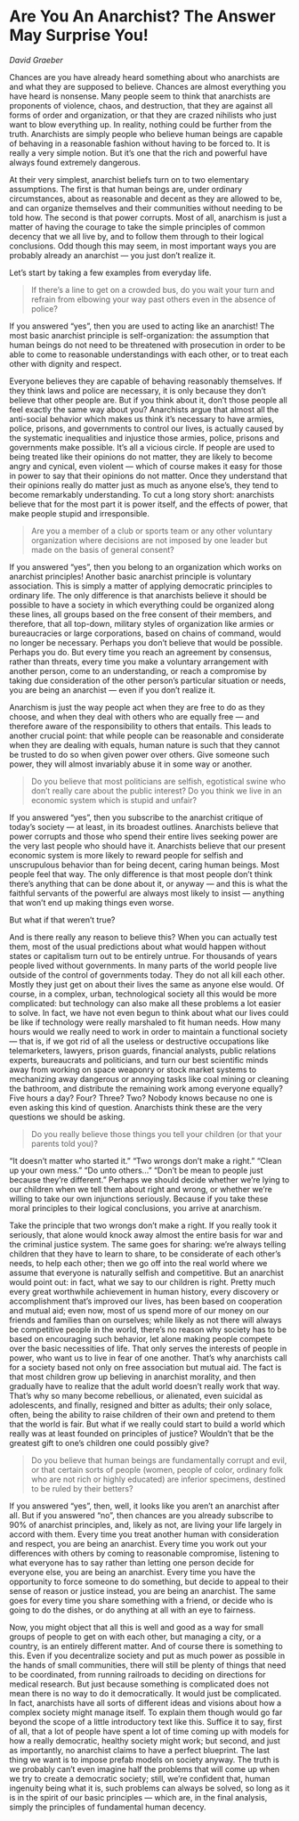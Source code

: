 # Are You An Anarchist? The Answer May Surprise You!

*David Graeber*

Chances are you have already heard something about who anarchists are and what
they are supposed to believe. Chances are almost everything you have heard is
nonsense. Many people seem to think that anarchists are proponents of violence,
chaos, and destruction, that they are against all forms of order and
organization, or that they are crazed nihilists who just want to blow everything
up. In reality, nothing could be further from the truth. Anarchists are simply
people who believe human beings are capable of behaving in a reasonable fashion
without having to be forced to. It is really a very simple notion. But it’s one
that the rich and powerful have always found extremely dangerous.

At their very simplest, anarchist beliefs turn on to two elementary
assumptions. The first is that human beings are, under ordinary circumstances,
about as reasonable and decent as they are allowed to be, and can organize
themselves and their communities without needing to be told how. The second is
that power corrupts. Most of all, anarchism is just a matter of having the
courage to take the simple principles of common decency that we all live by, and
to follow them through to their logical conclusions. Odd though this may seem,
in most important ways you are probably already an anarchist — you just don’t
realize it.

Let’s start by taking a few examples from everyday life.

> If there’s a line to get on a crowded bus, do you wait your turn and refrain
> from elbowing your way past others even in the absence of police?

If you answered “yes”, then you are used to acting like an anarchist! The most
basic anarchist principle is self-organization: the assumption that human beings
do not need to be threatened with prosecution in order to be able to come to
reasonable understandings with each other, or to treat each other with dignity
and respect.

Everyone believes they are capable of behaving reasonably themselves. If they
think laws and police are necessary, it is only because they don’t believe that
other people are. But if you think about it, don’t those people all feel exactly
the same way about you? Anarchists argue that almost all the anti-social
behavior which makes us think it’s necessary to have armies, police, prisons,
and governments to control our lives, is actually caused by the systematic
inequalities and injustice those armies, police, prisons and governments make
possible. It’s all a vicious circle. If people are used to being treated like
their opinions do not matter, they are likely to become angry and cynical, even
violent — which of course makes it easy for those in power to say that their
opinions do not matter. Once they understand that their opinions really do
matter just as much as anyone else’s, they tend to become remarkably
understanding. To cut a long story short: anarchists believe that for the most
part it is power itself, and the effects of power, that make people stupid and
irresponsible.

> Are you a member of a club or sports team or any other voluntary organization
> where decisions are not imposed by one leader but made on the basis of general
> consent?

If you answered “yes”, then you belong to an organization which works on
anarchist principles! Another basic anarchist principle is voluntary
association. This is simply a matter of applying democratic principles to
ordinary life. The only difference is that anarchists believe it should be
possible to have a society in which everything could be organized along these
lines, all groups based on the free consent of their members, and therefore,
that all top-down, military styles of organization like armies or bureaucracies
or large corporations, based on chains of command, would no longer be
necessary. Perhaps you don’t believe that would be possible. Perhaps you do. But
every time you reach an agreement by consensus, rather than threats, every time
you make a voluntary arrangement with another person, come to an understanding,
or reach a compromise by taking due consideration of the other person’s
particular situation or needs, you are being an anarchist — even if you don’t
realize it.

Anarchism is just the way people act when they are free to do as they choose,
and when they deal with others who are equally free — and therefore aware of the
responsibility to others that entails. This leads to another crucial point: that
while people can be reasonable and considerate when they are dealing with
equals, human nature is such that they cannot be trusted to do so when given
power over others. Give someone such power, they will almost invariably abuse it
in some way or another.

> Do you believe that most politicians are selfish, egotistical swine who don’t
> really care about the public interest? Do you think we live in an economic
> system which is stupid and unfair?

If you answered “yes”, then you subscribe to the anarchist critique of today’s
society — at least, in its broadest outlines. Anarchists believe that power
corrupts and those who spend their entire lives seeking power are the very last
people who should have it. Anarchists believe that our present economic system
is more likely to reward people for selfish and unscrupulous behavior than for
being decent, caring human beings. Most people feel that way. The only
difference is that most people don’t think there’s anything that can be done
about it, or anyway — and this is what the faithful servants of the powerful are
always most likely to insist — anything that won’t end up making things even
worse.

But what if that weren’t true?

And is there really any reason to believe this? When you can actually test them,
most of the usual predictions about what would happen without states or
capitalism turn out to be entirely untrue. For thousands of years people lived
without governments. In many parts of the world people live outside of the
control of governments today. They do not all kill each other. Mostly they just
get on about their lives the same as anyone else would. Of course, in a complex,
urban, technological society all this would be more complicated: but technology
can also make all these problems a lot easier to solve. In fact, we have not
even begun to think about what our lives could be like if technology were really
marshaled to fit human needs. How many hours would we really need to work in
order to maintain a functional society — that is, if we got rid of all the
useless or destructive occupations like telemarketers, lawyers, prison guards,
financial analysts, public relations experts, bureaucrats and politicians, and
turn our best scientific minds away from working on space weaponry or stock
market systems to mechanizing away dangerous or annoying tasks like coal mining
or cleaning the bathroom, and distribute the remaining work among everyone
equally? Five hours a day? Four? Three? Two? Nobody knows because no one is even
asking this kind of question. Anarchists think these are the very questions we
should be asking.

> Do you really believe those things you tell your children (or that your
> parents told you)?

“It doesn’t matter who started it.” “Two wrongs don’t make a right.” “Clean up
your own mess.” “Do unto others...” “Don’t be mean to people just because
they’re different.” Perhaps we should decide whether we’re lying to our children
when we tell them about right and wrong, or whether we’re willing to take our
own injunctions seriously. Because if you take these moral principles to their
logical conclusions, you arrive at anarchism.


Take the principle that two wrongs don’t make a right. If you really took it
seriously, that alone would knock away almost the entire basis for war and the
criminal justice system. The same goes for sharing: we’re always telling
children that they have to learn to share, to be considerate of each other’s
needs, to help each other; then we go off into the real world where we assume
that everyone is naturally selfish and competitive. But an anarchist would point
out: in fact, what we say to our children is right. Pretty much every great
worthwhile achievement in human history, every discovery or accomplishment
that’s improved our lives, has been based on cooperation and mutual aid; even
now, most of us spend more of our money on our friends and families than on
ourselves; while likely as not there will always be competitive people in the
world, there’s no reason why society has to be based on encouraging such
behavior, let alone making people compete over the basic necessities of
life. That only serves the interests of people in power, who want us to live in
fear of one another. That’s why anarchists call for a society based not only on
free association but mutual aid. The fact is that most children grow up
believing in anarchist morality, and then gradually have to realize that the
adult world doesn’t really work that way. That’s why so many become rebellious,
or alienated, even suicidal as adolescents, and finally, resigned and bitter as
adults; their only solace, often, being the ability to raise children of their
own and pretend to them that the world is fair. But what if we really could
start to build a world which really was at least founded on principles of
justice? Wouldn’t that be the greatest gift to one’s children one could possibly
give?

> Do you believe that human beings are fundamentally corrupt and evil, or that
> certain sorts of people (women, people of color, ordinary folk who are not
> rich or highly educated) are inferior specimens, destined to be ruled by
> their betters?

If you answered “yes”, then, well, it looks like you aren’t an anarchist after
all. But if you answered “no”, then chances are you already subscribe to 90% of
anarchist principles, and, likely as not, are living your life largely in accord
with them. Every time you treat another human with consideration and respect,
you are being an anarchist. Every time you work out your differences with others
by coming to reasonable compromise, listening to what everyone has to say rather
than letting one person decide for everyone else, you are being an
anarchist. Every time you have the opportunity to force someone to do something,
but decide to appeal to their sense of reason or justice instead, you are being
an anarchist. The same goes for every time you share something with a friend, or
decide who is going to do the dishes, or do anything at all with an eye to
fairness.

Now, you might object that all this is well and good as a way for small groups
of people to get on with each other, but managing a city, or a country, is an
entirely different matter. And of course there is something to this. Even if you
decentralize society and put as much power as possible in the hands of small
communities, there will still be plenty of things that need to be coordinated,
from running railroads to deciding on directions for medical research. But just
because something is complicated does not mean there is no way to do it
democratically. It would just be complicated. In fact, anarchists have all sorts
of different ideas and visions about how a complex society might manage
itself. To explain them though would go far beyond the scope of a little
introductory text like this. Suffice it to say, first of all, that a lot of
people have spent a lot of time coming up with models for how a really
democratic, healthy society might work; but second, and just as importantly, no
anarchist claims to have a perfect blueprint. The last thing we want is to
impose prefab models on society anyway. The truth is we probably can’t even
imagine half the problems that will come up when we try to create a democratic
society; still, we’re confident that, human ingenuity being what it is, such
problems can always be solved, so long as it is in the spirit of our basic
principles — which are, in the final analysis, simply the principles of
fundamental human decency.
